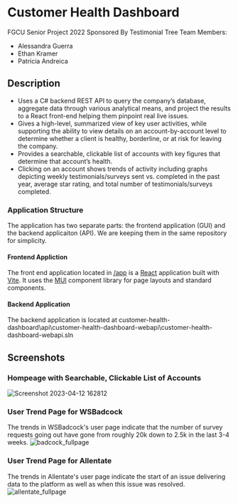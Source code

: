 # Customer Health Dashboard

FGCU Senior Project 2022 Sponsored By Testimonial Tree
Team Members:
- Alessandra Guerra
- Ethan Kramer
- Patricia Andreica

## Description
* Uses a C# backend REST API to query the company’s database, aggregate data through various analytical means, and project the results to a React front-end helping them pinpoint real live issues.
* Gives a high-level, summarized view of key user activities, while supporting the ability to view details on an account-by-account level to determine whether a client is healthy, borderline, or at risk for leaving the company.
* Provides a searchable, clickable list of accounts with key figures that determine that account’s health.
* Clicking on an account shows trends of activity including graphs depicting weekly testimonials/surveys sent vs. completed in the past year, average star rating, and total number of testimonials/surveys completed.

### Application Structure

The application has two separate parts: the frontend application (GUI) and the backend applicaiton (API). We are keeping them in the same repository for simplicity.

#### Frontend Appliction

The front end application located in [/app](/app) is a [React](https://reactjs.org/) application built with [Vite](https://vitejs.dev/). It uses the [MUI](https://mui.com/) component library for page layouts and standard components. 

#### Backend Application

The backend application is located at customer-health-dashboard\api\customer-health-dashboard-webapi\customer-health-dashboard-webapi.sln

## Screenshots

### Hompeage with Searchable, Clickable List of Accounts
![Screenshot 2023-04-12 162812](https://user-images.githubusercontent.com/62119661/231651864-b875d7c2-3c62-4527-9ce2-ccc85ac603bd.png)

### User Trend Page for WSBadcock
The trends in WSBadcock's user page indicate that the number of survey requests going out have gone from roughly 20k down to 2.5k in the last 3-4 weeks.
![badcock_fullpage](https://user-images.githubusercontent.com/62119661/231655261-1eef58c6-466c-4e95-88be-7b4ac968eaea.png)

### User Trend Page for Allentate
The trends in Allentate's user page indicate the start of an issue delivering data to the platform as well as when this issue was resolved.
![allentate_fullpage](https://user-images.githubusercontent.com/62119661/231655302-9eef2cab-d11b-4055-a7a3-8693f9bf5d0d.png)

